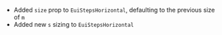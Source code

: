 - Added `size` prop to `EuiStepsHorizontal`, defaulting to the previous size of `m`
- Added new `s` sizing to `EuiStepsHorizontal`
